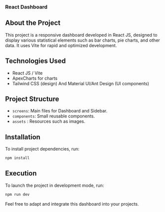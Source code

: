 ### React Dashboard

## About the Project

This project is a responsive dashboard developed in React JS, designed to display various statistical elements such as bar charts, pie charts, and other data. It uses Vite for rapid and optimized development.

## Technologies Used

 - React JS / Vite
 - ApexCharts for charts
 - Tailwind CSS (design) And Material UI/Ant Design (UI components)
 
   
## Project Structure

 - `screens`: Main files for Dashboard and Sidebar.
 - `components`: Small reusable components.
 - `assets` : Resources such as images.
   
## Installation

To install project dependencies, run:

```bash
npm install
```

## Execution

To launch the project in development mode, run:


```bash
npm run dev
```

Feel free to adapt and integrate this dashboard into your projects.
